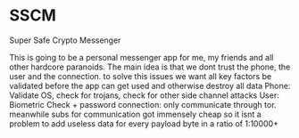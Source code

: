 # SSCM
Super Safe Crypto Messenger

This is going to be a personal messenger app for me, my friends and all other hardcore paranoids.
The main idea is that we dont trust the phone, the user and the connection.
to solve this issues we want all key factors be validated before the app can get used and otherwise destroy all data
Phone: Validate OS, check for trojans, check for other side channel attacks
User: Biometric Check + password
connection: only communicate through tor.
meanwhile subs for communication got immensely cheap so it isnt a problem to add useless data for every payload byte in a ratio of 1:10000+

